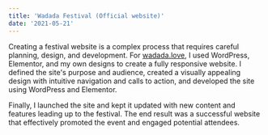 ```yaml
---
title: 'Wadada Festival (Official website)'
date: '2021-05-21'
---
```


Creating a festival website is a complex process that requires careful planning, design, and development. For [wadada.love](https://wadada.love/), I used WordPress, Elementor, and my own designs to create a fully responsive website. I defined the site's purpose and audience, created a visually appealing design with intuitive navigation and calls to action, and developed the site using WordPress and Elementor. 

Finally, I launched the site and kept it updated with new content and features leading up to the festival. The end result was a successful website that effectively promoted the event and engaged potential attendees.